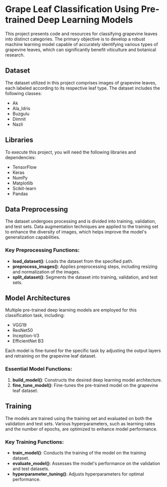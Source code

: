 # Grape Leaf Classification Using Pre-trained Deep Learning Models

This project presents code and resources for classifying grapevine leaves into distinct categories. The primary objective is to develop a robust machine learning model capable of accurately identifying various types of grapevine leaves, which can significantly benefit viticulture and botanical research.

## Dataset
The dataset utilized in this project comprises images of grapevine leaves, each labeled according to its respective leaf type. The dataset includes the following classes:
- Ak
- Ala_Idris
- Buzgulu
- Dimnit
- Nazli

## Libraries
To execute this project, you will need the following libraries and dependencies:
- TensorFlow
- Keras
- NumPy
- Matplotlib
- Scikit-learn
- Pandas

## Data Preprocessing
The dataset undergoes processing and is divided into training, validation, and test sets. Data augmentation techniques are applied to the training set to enhance the diversity of images, which helps improve the model's generalization capabilities.

### Key Preprocessing Functions:
- **load_dataset()**: Loads the dataset from the specified path.
- **preprocess_images()**: Applies preprocessing steps, including resizing and normalization of the images.
- **split_dataset()**: Segments the dataset into training, validation, and test sets.

## Model Architectures
Multiple pre-trained deep learning models are employed for this classification task, including:
- VGG19
- ResNet50
- Inception-V3
- EfficientNet B3

Each model is fine-tuned for the specific task by adjusting the output layers and retraining on the grapevine leaf dataset.

### Essential Model Functions:
1. **build_model()**: Constructs the desired deep learning model architecture.
2. **fine_tune_model()**: Fine-tunes the pre-trained model on the grapevine leaf dataset.

## Training
The models are trained using the training set and evaluated on both the validation and test sets. Various hyperparameters, such as learning rates and the number of epochs, are optimized to enhance model performance.

### Key Training Functions:
- **train_model()**: Conducts the training of the model on the training dataset.
- **evaluate_model()**: Assesses the model's performance on the validation and test datasets.
- **hyperparameter_tuning()**: Adjusts hyperparameters for optimal performance.

